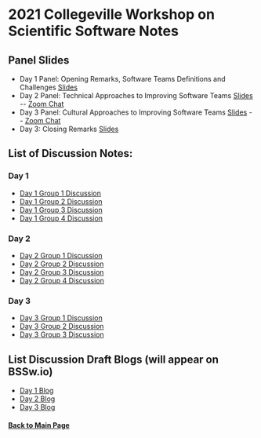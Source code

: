 # 2021 Collegeville Workshop on Scientific Software Notes

## Panel Slides

- Day 1 Panel: Opening Remarks, Software Teams Definitions and Challenges [Slides](CW21-OpeningRemarksPanel1.pdf)
- Day 2 Panel: Technical Approaches to Improving Software Teams [Slides](CW21-Panel2.pdf) -- [Zoom Chat](Panel2ZoomChat.txt)
- Day 3 Panel: Cultural Approaches to Improving Software Teams [Slides](CW21-Panel3.pdf) -- [Zoom Chat](Panel3ZoomChat.txt)
- Day 3: Closing Remarks [Slides](CW21-ClosingRemarks.pdf)

## List of Discussion Notes:
### Day 1

- [Day 1 Group 1 Discussion](Day1Group1Notes.pdf)
- [Day 1 Group 2 Discussion](Day1Group2Notes.pdf)
- [Day 1 Group 3 Discussion](Day1Group3Notes.pdf)
- [Day 1 Group 4 Discussion](Day1Group4Notes.pdf)

### Day 2

- [Day 2 Group 1 Discussion](Day2Group1Notes.pdf)
- [Day 2 Group 2 Discussion](Day2Group2Notes.pdf)
- [Day 2 Group 3 Discussion](Day2Group3Notes.pdf)
- [Day 2 Group 4 Discussion](Day2Group4Notes.pdf)

### Day 3

- [Day 3 Group 1 Discussion](Day3Group1Notes.pdf)
- [Day 3 Group 2 Discussion](Day3Group2Notes.pdf)
- [Day 3 Group 3 Discussion](Day3Group3Notes.pdf)

## List Discussion Draft Blogs (will appear on BSSw.io)
- [Day 1 Blog](Day1-Blog.md)
- [Day 2 Blog](Day2-Blog.md)
- [Day 3 Blog](Day3-Blog.md)

#### [Back to Main Page](../../index.md)
